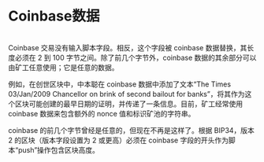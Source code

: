 # Coinbase数据

\
Coinbase 交易没有输入脚本字段。相反，这个字段被 coinbase 数据替换，其长度必须在 2 到 100 字节之间。除了前几个字节外，coinbase 数据的其余部分可以由矿工任意使用；它是任意的数据。

例如，在创世区块中，中本聪在 coinbase 数据中添加了文本“The Times 03/Jan/2009 Chancellor on brink of second bailout for banks”，将其作为这个区块可能创建的最早日期的证明，并传递了一条信息。目前，矿工经常使用 coinbase 数据来包含额外的 nonce 值和标识矿池的字符串。

coinbase 的前几个字节曾经是任意的，但现在不再是这样了。根据 BIP34，版本 2 的区块（版本字段设置为 2 或更高）必须在 coinbase 字段的开头作为脚本“push”操作包含区块高度。
